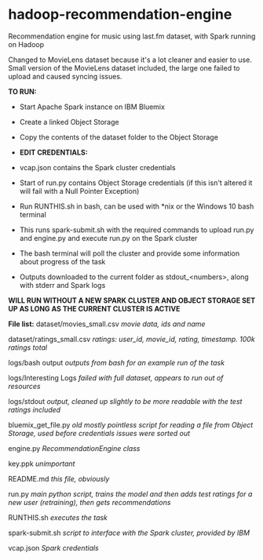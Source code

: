 # hadoop-recommendation-engine

Recommendation engine for music using last.fm dataset, with Spark running on Hadoop

Changed to MovieLens dataset because it's a lot cleaner and easier to use. Small version of the MovieLens dataset included, the large one failed to upload and caused syncing issues.

**TO RUN:**

* Start Apache Spark instance on IBM Bluemix

* Create a linked Object Storage

* Copy the contents of the dataset folder to the Object Storage
  
* **EDIT CREDENTIALS:**
  
 * vcap.json contains the Spark cluster credentials

 * Start of run.py contains Object Storage credentials (if this isn't altered it will fail with a Null Pointer Exception)
  
* Run RUNTHIS.sh in bash, can be used with \*nix or the Windows 10 bash terminal

* This runs spark-submit.sh with the required commands to upload run.py and engine.py and execute run.py on the Spark cluster
  
* The bash terminal will poll the cluster and provide some information about progress of the task
  
* Outputs downloaded to the current folder as stdout\_\<numbers\>, along with stderr and Spark logs
  
**WILL RUN WITHOUT A NEW SPARK CLUSTER AND OBJECT STORAGE SET UP AS LONG AS THE CURRENT CLUSTER IS ACTIVE**

**File list:**
dataset/movies_small.csv  *movie data, ids and name*
  
dataset/ratings_small.csv *ratings: user_id, movie_id, rating, timestamp. 100k ratings total*
  
logs/bash output          *outputs from bash for an example run of the task*
  
logs/Interesting Logs     *failed with full dataset, appears to run out of resources*
  
logs/stdout               *output, cleaned up slightly to be more readable with the test ratings included*
  
bluemix_get_file.py       *old mostly pointless script for reading a file from Object Storage, used before credentials issues were sorted out*
  
engine.py                 *RecommendationEngine class*
  
key.ppk                   *unimportant*
  
README.md                 *this file, obviously*
  
run.py                    *main python script, trains the model and then adds test ratings for a new user (retraining), then gets recommendations*
  
RUNTHIS.sh                *executes the task*
  
spark-submit.sh           *script to interface with the Spark cluster, provided by IBM*
  
vcap.json                 *Spark credentials*
